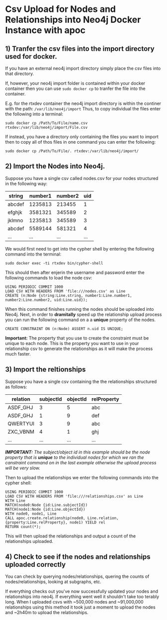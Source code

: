 # Csv Upload for Nodes and Relationships into Neo4j Docker Instance with apoc

## 1) Tranfer the csv files into the import directory used for docker.

If you have an external neo4j import directory simply place the csv files into that directory.

If, however, your neo4j import folder is contained within your docker container then you can use `sudo docker cp` to tranfer the file into the container.

E.g. for the rtxdev container the neo4j import directory is within the continer with the path: `/var/lib/neo4j/import` Thus, to copy individual the files enter the following into a terminal:

```
sudo docker cp /Path/To/File/name.csv rtxdev:/var/lib/neo4j/import/File.csv
```

If instead, you have a directory only containing the files you want to import then to copy all of thos files in one command you can enter the following:

```
sudo docker cp /Path/To/File/. rtxdev:/var/lib/neo4j/import/
```

## 2) Import the Nodes into Neo4j.

Suppose you have a single csv called nodes.csv for your nodes structured in the following way:

| string | number1 | number2 | uid |
| ------ | ------- | ------- | --- |
| abcdef | 1235813 | 213455  |   1 |
| efghjk | 3581321 | 345589  |   2 |
| jklmno | 1235813 | 345589  |   3 |
| abcdef | 5589144 | 581321  |   4 |
| ...    | ...     | ...     | ... |

We would first need to get into the cypher shell by entering the following command into the terminal:

```
sudo docker exec -ti rtxdev bin/cypher-shell
```

This should then after enjerin the username and password enter the following commands to load the node csv:

```
USING PERIODIC COMMIT 1000
LOAD CSV WITH HEADERS FROM 'file:///nodes.csv' as Line
CREATE (n:Node {string:Line.string, number1:Line.number1, number2:Line.number2, uid:Line.uid});
```

When this command finishes running the nodes should be uploaded into Neo4j. Next, in order to **dramitally** speed up the relationship upload process you can run the following command on a a **unique** property of the nodes.

```
CREATE CONSTRAINT ON (n:Node) ASSERT n.uid IS UNIQUE;
```

**Important:** The property that you use to create the constraint must be unique to each node. This is the property you want to use in your relationship csv to generate the relationships as it will make the process much faster.

## 3) Import the reltionships 

Suppose you have a single csv containing the the relationships structured as follows:

| relation | subjectId | objectId | relProperty |
| -------- | --------- | -------- | ----------- |
| ASDF_GHJ |         3 |       5  |         abc |
| ASDF_GHJ |         1 |       9  |         def |
| QWERTYUI |         3 |       9  |         abc |
| ZXC_VBNM |         4 |       1  |         ghj |
| ...      | ...       | ...      | ...         |

_**IMPORTANT:** The subject/object id in this example should be the node property that is **unique** to the individual nodes for which we ran the canstraint command on in the last example otherwise the upload process will be very slow._

Then to upload the relationships we enter the following commands into the cypher shell:

```
USING PERIODIC COMMIT 1000
LOAD CSV WITH HEADERS FROM 'file:///relationships.csv' as Line
WITH Line
MATCH(node0:Node {id:Line.subjectId})
MATCH(node1:Node {id:Line.objectId})
WITH node0, node1, Line
CALL apoc.create.relationship(node0, Line.relation, {property:Line.relProperty}, node1) YIELD rel
RETURN count(*);
```

This will then upload the relationships and output a count of the relationships uploaded.

## 4) Check to see if the nodes and relationships uploaded correctly

You can check by querying nodes/relationships, quering the counts of nodes/relationships, looking at subgraphs, etc.

If everything checks out you've now successfully updated your nodes and relationships into neo4j. If everything went well it shouldn't take too terably long. When I uploaded csvs with ~500,000 nodes and ~91,000,000 relationships using this method it took just a moment to upload the nodes and ~2h40m to upload the relationships.
